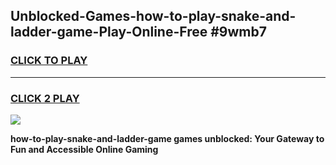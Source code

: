 
## Unblocked-Games-how-to-play-snake-and-ladder-game-Play-Online-Free #9wmb7
<h3>
<a href="https://us.freeplayer.one?title=how-to-play-snake-and-ladder-game&ref=10M">CLICK TO PLAY</a></h3>
<hr>

<h3>
<a href="https://us.freeplayer.one?title=how-to-play-snake-and-ladder-game&ref=10M">CLICK 2 PLAY</a>
  
</h3>

<a href="https://us.freeplayer.one?title=how-to-play-snake-and-ladder-game&ref=10M"><img src="https://clearcache.store/games.png"></a>


**how-to-play-snake-and-ladder-game games unblocked: Your Gateway to Fun and Accessible Online Gaming**
